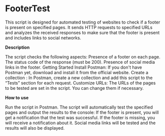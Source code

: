 # **FooterTest**
 This script is designed for automated testing of websites to check if a footer is present on specified pages. It sends HTTP requests to specified URLs and analyzes the received responses to make sure that the footer is present and includes links to social networks.

**Description**

The script checks the following aspects:
Presence of a footer on each page.
The status code of the response (must be 200).
Presence of social media links in the footer.
Getting Started
Install Postman: If you don't have Postman yet, download and install it from the official website.
Create a collection : In Postman, create a new collection and add this script to the “Tests” section for each request.
Customize URLs: The URLs of the pages to be tested are set in the script. You can change them if necessary.

**How to use**

Run the script in Postman.
The script will automatically test the specified pages and output the results to the console:
If the footer is present, you will get a notification that the test was successful.
If the footer is missing, you will receive a notification about it.
Social media links will be tested and the results will also be displayed.

